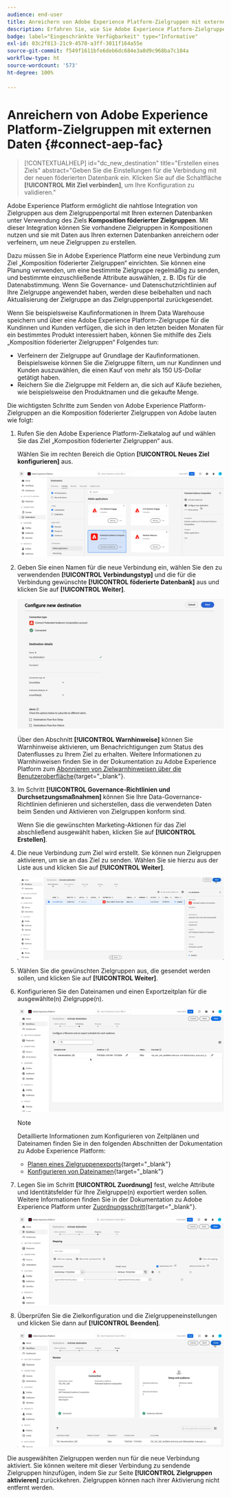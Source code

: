 ```yaml
---
audience: end-user
title: Anreichern von Adobe Experience Platform-Zielgruppen mit externen Daten
description: Erfahren Sie, wie Sie Adobe Experience Platform-Zielgruppen mithilfe des Ziels „Komposition föderierter Zielgruppen“ mit Daten aus föderierten Datenbanken verfeinern und anreichern können.
badge: label="Eingeschränkte Verfügbarkeit" type="Informative"
exl-id: 03c2f813-21c9-4570-a3ff-3011f164a55e
source-git-commit: f549f1611bfe6deb6dc684e3a0d9c968ba7c184a
workflow-type: ht
source-wordcount: '573'
ht-degree: 100%

---
```


# Anreichern von Adobe Experience Platform-Zielgruppen mit externen Daten {#connect-aep-fac}

>[!CONTEXTUALHELP]
>id="dc_new_destination"
>title="Erstellen eines Ziels"
>abstract="Geben Sie die Einstellungen für die Verbindung mit der neuen föderierten Datenbank ein. Klicken Sie auf die Schaltfläche **[!UICONTROL Mit Ziel verbinden]**, um Ihre Konfiguration zu validieren."

Adobe Experience Platform ermöglicht die nahtlose Integration von Zielgruppen aus dem Zielgruppenportal mit Ihren externen Datenbanken unter Verwendung des Ziels **Komposition föderierter Zielgruppen**. Mit dieser Integration können Sie vorhandene Zielgruppen in Kompositionen nutzen und sie mit Daten aus Ihren externen Datenbanken anreichern oder verfeinern, um neue Zielgruppen zu erstellen.

Dazu müssen Sie in Adobe Experience Platform eine neue Verbindung zum Ziel „Komposition föderierter Zielgruppen“ einrichten. Sie können eine Planung verwenden, um eine bestimmte Zielgruppe regelmäßig zu senden, und bestimmte einzuschließende Attribute auswählen, z. B. IDs für die Datenabstimmung. Wenn Sie Governance- und Datenschutzrichtlinien auf Ihre Zielgruppe angewendet haben, werden diese beibehalten und nach Aktualisierung der Zielgruppe an das Zielgruppenportal zurückgesendet.

Wenn Sie beispielsweise Kaufinformationen in Ihrem Data Warehouse speichern und über eine Adobe Experience Platform-Zielgruppe für die Kundinnen und Kunden verfügen, die sich in den letzten beiden Monaten für ein bestimmtes Produkt interessiert haben, können Sie mithilfe des Ziels „Komposition föderierter Zielgruppen“ Folgendes tun:

* Verfeinern der Zielgruppe auf Grundlage der Kaufinformationen. Beispielsweise können Sie die Zielgruppe filtern, um nur Kundinnen und Kunden auszuwählen, die einen Kauf von mehr als 150 US-Dollar getätigt haben.
* Reichern Sie die Zielgruppe mit Feldern an, die sich auf Käufe beziehen, wie beispielsweise den Produktnamen und die gekaufte Menge.

Die wichtigsten Schritte zum Senden von Adobe Experience Platform-Zielgruppen an die Komposition föderierter Zielgruppen von Adobe lauten wie folgt:

1. Rufen Sie den Adobe Experience Platform-Zielkatalog auf und wählen Sie das Ziel „Komposition föderierter Zielgruppen“ aus.

   Wählen Sie im rechten Bereich die Option **[!UICONTROL Neues Ziel konfigurieren]** aus.

   ![](assets/destination-new.png)

1. Geben Sie einen Namen für die neue Verbindung ein, wählen Sie den zu verwendenden **[!UICONTROL Verbindungstyp]** und die für die Verbindung gewünschte **[!UICONTROL föderierte Datenbank]** aus und klicken Sie auf **[!UICONTROL Weiter]**.

   ![](assets/destination-configure.png)

   Über den Abschnitt **[!UICONTROL Warnhinweise]** können Sie Warnhinweise aktivieren, um Benachrichtigungen zum Status des Datenflusses zu Ihrem Ziel zu erhalten. Weitere Informationen zu Warnhinweisen finden Sie in der Dokumentation zu Adobe Experience Platform zum [Abonnieren von Zielwarnhinweisen über die Benutzeroberfläche](https://experienceleague.adobe.com/de/docs/experience-platform/destinations/ui/alerts){target="_blank"}.

1. Im Schritt **[!UICONTROL Governance-Richtlinien und Durchsetzungsmaßnahmen]** können Sie Ihre Data-Governance-Richtlinien definieren und sicherstellen, dass die verwendeten Daten beim Senden und Aktivieren von Zielgruppen konform sind.

   Wenn Sie die gewünschten Marketing-Aktionen für das Ziel abschließend ausgewählt haben, klicken Sie auf **[!UICONTROL Erstellen]**.

1. Die neue Verbindung zum Ziel wird erstellt. Sie können nun Zielgruppen aktivieren, um sie an das Ziel zu senden. Wählen Sie sie hierzu aus der Liste aus und klicken Sie auf **[!UICONTROL Weiter]**.

   ![](assets/destination-activate.png)

1. Wählen Sie die gewünschten Zielgruppen aus, die gesendet werden sollen, und klicken Sie auf **[!UICONTROL Weiter]**.

1. Konfigurieren Sie den Dateinamen und einen Exportzeitplan für die ausgewählte(n) Zielgruppe(n).

   ![](assets/destination-schedule.png)

   >[!NOTE]
   >
   >Detaillierte Informationen zum Konfigurieren von Zeitplänen und Dateinamen finden Sie in den folgenden Abschnitten der Dokumentation zu Adobe Experience Platform:
   >
   >* [Planen eines Zielgruppenexports](https://experienceleague.adobe.com/de/docs/experience-platform/destinations/ui/activate/activate-batch-profile-destinations#scheduling){target="_blank"}
   >* [Konfigurieren von Dateinamen](https://experienceleague.adobe.com/de/docs/experience-platform/destinations/ui/activate/activate-batch-profile-destinations#configure-file-names){target="_blank"}

1. Legen Sie im Schritt **[!UICONTROL Zuordnung]** fest, welche Attribute und Identitätsfelder für Ihre Zielgruppe(n) exportiert werden sollen. Weitere Informationen finden Sie in der Dokumentation zu Adobe Experience Platform unter [Zuordnungsschritt](https://experienceleague.adobe.com/de/docs/experience-platform/destinations/ui/activate/activate-batch-profile-destinations#mapping){target="_blank"}.

   ![](assets/destination-attributes.png)

1. Überprüfen Sie die Zielkonfiguration und die Zielgruppeneinstellungen und klicken Sie dann auf **[!UICONTROL Beenden]**.

   ![](assets/destination-review.png)

Die ausgewählten Zielgruppen werden nun für die neue Verbindung aktiviert. Sie können weitere mit dieser Verbindung zu sendende Zielgruppen hinzufügen, indem Sie zur Seite **[!UICONTROL Zielgruppen aktivieren]** zurückkehren. Zielgruppen können nach ihrer Aktivierung nicht entfernt werden.
